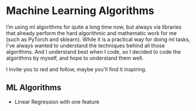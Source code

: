# Machine Learning Algorithms
I’m using ml algorithms for quite a long time now, but always via libraries that already perform the hard algorithmic and mathematic work for me (such as PyTorch and sklearn). While it is a practical way for doing ml tasks, I've always wanted to understand the techniques behind all those algorithms. And I understand best when I code, so I decided to code the algorithms by myself, and hope to understand them well.

I invite you to red and follow, maybe you'll find it inspiring. 

## ML Algorithms

 - Linear Regression with one feature

